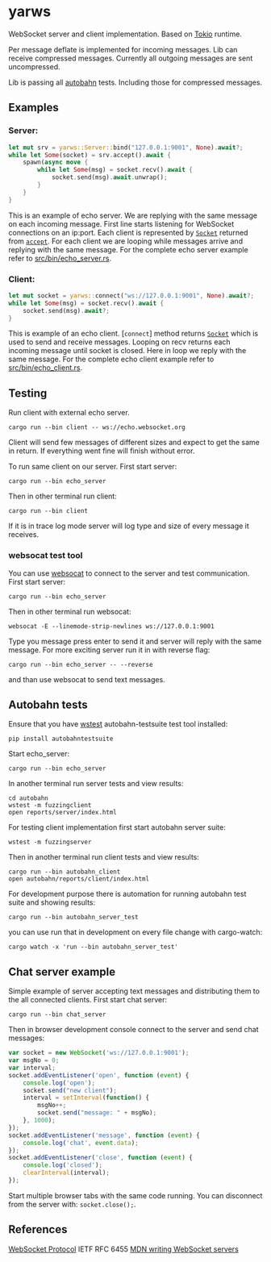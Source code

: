 # yarws

WebSocket server and client implementation.
Based on [Tokio] runtime.

Per message deflate is implemented for incoming messages. Lib can receive compressed messages.
Currently all outgoing messages are sent uncompressed.

Lib is passing all [autobahn] tests. Including those for compressed messages.


## Examples

### Server:
```rust
let mut srv = yarws::Server::bind("127.0.0.1:9001", None).await?;
while let Some(socket) = srv.accept().await {
    spawn(async move {
        while let Some(msg) = socket.recv().await {
            socket.send(msg).await.unwrap();
        }
    }
}
```
This is an example of echo server. We are replying with the same message on each incoming message.
First line starts listening for WebSocket connections on an ip:port.
Each client is represented by [`Socket`] returned from [`accept`].
For each client we are looping while messages arrive and replying with the same message.
For the complete echo server example refer to [src/bin/echo_server.rs].

### Client:
```rust
let mut socket = yarws::connect("ws://127.0.0.1:9001", None).await?;
while let Some(msg) = socket.recv().await {
    socket.send(msg).await?;
}
```
This is example of an echo client.
[`connect`] method returns [`Socket`] which is used to send and receive messages.
Looping on recv returns each incoming message until socket is closed.
Here in loop we reply with the same message.
For the complete echo client example refer to [src/bin/echo_client.rs].


## Testing
Run client with external echo server.
```shell
cargo run --bin client -- ws://echo.websocket.org
```
Client will send few messages of different sizes and expect to get the same in return.
If everything went fine will finish without error.

To run same client on our server. First start server:
```shell
cargo run --bin echo_server
```
Then in other terminal run client:
```shell
cargo run --bin client
```
If it is in trace log mode server will log type and size of every message it receives.

### websocat test tool
You can use [websocat] to connect to the server and test communication.
First start server:
```shell
cargo run --bin echo_server
```
Then in other terminal run websocat:
```shell
websocat -E --linemode-strip-newlines ws://127.0.0.1:9001
```
Type you message press enter to send it and server will reply with the same message.
For more exciting server run it in with reverse flag:
```shell
cargo run --bin echo_server -- --reverse
```
and than use websocat to send text messages.

## Autobahn tests
Ensure that you have [wstest] autobahn-testsuite test tool installed:
```shell
pip install autobahntestsuite
```
Start echo_server:
```shell
cargo run --bin echo_server
```
In another terminal run server tests and view results:
```shell
cd autobahn
wstest -m fuzzingclient
open reports/server/index.html
```

For testing client implementation first start autobahn server suite:
```shell
wstest -m fuzzingserver
```
Then in another terminal run client tests and view results:
```shell
cargo run --bin autobahn_client
open autobahn/reports/client/index.html
```
For development purpose there is automation for running autobahn test suite and showing results:
```shell
cargo run --bin autobahn_server_test
```
you can use run that in development on every file change with cargo-watch:
```shell
cargo watch -x 'run --bin autobahn_server_test'
```

## Chat server example
Simple example of server accepting text messages and distributing them to the all connected clients.
First start chat server:
```shell
cargo run --bin chat_server
```
Then in browser development console connect to the server and send chat messages:
```javascript
var socket = new WebSocket('ws://127.0.0.1:9001');
var msgNo = 0;
var interval;
socket.addEventListener('open', function (event) {
    console.log('open');
    socket.send("new client");
    interval = setInterval(function() {
        msgNo++;
        socket.send("message: " + msgNo);
    }, 1000);
});
socket.addEventListener('message', function (event) {
    console.log('chat', event.data);
});
socket.addEventListener('close', function (event) {
    console.log('closed');
    clearInterval(interval);
});
```
Start multiple browser tabs with the same code running.
You can disconnect from the server with: `socket.close();`.

## References
[WebSocket Protocol] IETF RFC 6455
[MDN writing WebSocket servers]

[WebSocket Protocol]: https://tools.ietf.org/html/rfc6455
[MDN writing WebSocket servers]: https://developer.mozilla.org/en-US/docs/Web/API/WebSockets_API/Writing_WebSocket_servers

[`Socket`]: struct.Socket.html
[`accept`]: struct.Server.html#method.accept
[src/bin/echo_client.rs]: https://github.com/ianic/yarws/blob/master/src/bin/echo_client.rs
[src/bin/echo_server.rs]: https://github.com/ianic/yarws/blob/master/src/bin/echo_server.rs
[websocat]: https://github.com/vi/websocat
[wstest]: https://github.com/crossbario/autobahn-testsuite
[autobahn]: https://github.com/crossbario/autobahn-testsuite
[cargo-watch]: https://github.com/passcod/cargo-watch
[Tokio]: https://tokio.rs

